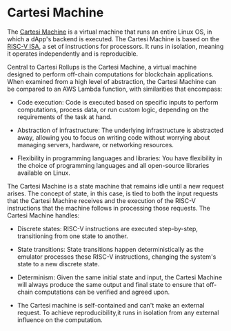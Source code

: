 # Cartesi Machine

The [Cartesi Machine](/cartesi-machine) is a virtual machine that runs an entire Linux OS, in which a dApp's backend is executed. The Cartesi Machine is based on the [RISC-V ISA](https://riscv.org/), a set of instructions for processors. It runs in isolation, meaning it operates independently and is reproducible. 

Central to Cartesi Rollups is the Cartesi Machine, a virtual machine designed to perform off-chain computations for blockchain applications. When examined from a high level of abstraction, the Cartesi Machine can be compared to an AWS Lambda function, with similarities that encompass:

- Code execution: Code is executed based on specific inputs to perform computations, process data, or run custom logic, depending on the requirements of the task at hand.

- Abstraction of infrastructure: The underlying infrastructure is abstracted away, allowing you to focus on writing code without worrying about managing servers, hardware, or networking resources.

- Flexibility in programming languages and libraries: You have flexibility in the choice of programming languages and all open-source libraries available on Linux.


The Cartesi Machine is a state machine that remains idle until a new request arises. The concept of state, in this case, is tied to both the input requests that the Cartesi Machine receives and the execution of the RISC-V instructions that the machine follows in processing those requests. The Cartesi Machine handles:

- Discrete states: RISC-V instructions are executed step-by-step, transitioning from one state to another.

- State transitions: State transitions happen deterministically as the emulator processes these RISC-V instructions, changing the system's state to a new discrete state.

- Determinism: Given the same initial state and input, the Cartesi Machine will always produce the same output and final state to ensure that off-chain computations can be verified and agreed upon.

- The Cartesi machine is self-contained and can't make an external request. To achieve reproducibility,it runs in isolation from any external influence on the computation. 
